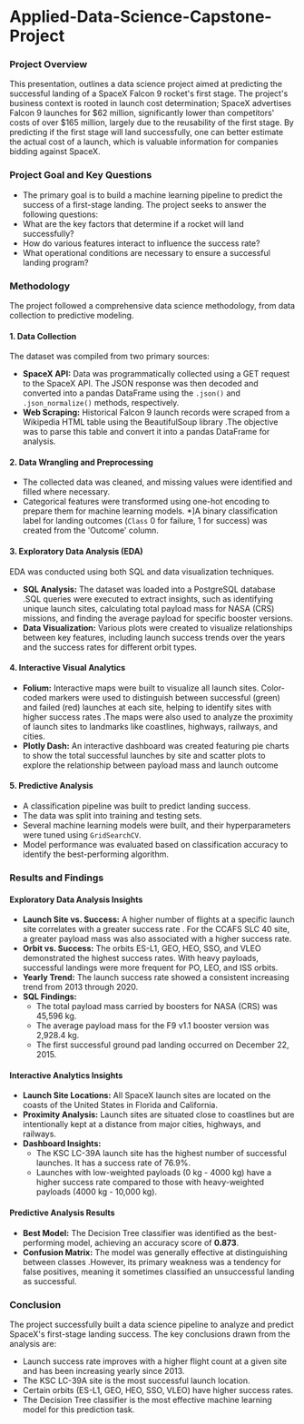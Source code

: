 # Applied-Data-Science-Capstone-Project


### **Project Overview**

This presentation, outlines a data science project aimed at predicting the successful landing of a SpaceX Falcon 9 rocket's first stage. The project's business context is rooted in launch cost determination; SpaceX advertises Falcon 9 launches for $62 million, significantly lower than competitors' costs of over $165 million, largely due to the reusability of the first stage. By predicting if the first stage will land successfully, one can better estimate the actual cost of a launch, which is valuable information for companies bidding against SpaceX.

### **Project Goal and Key Questions**

* The primary goal is to build a machine learning pipeline to predict the success of a first-stage landing. The project seeks to answer the following questions:
* What are the key factors that determine if a rocket will land successfully? 
* How do various features interact to influence the success rate? 
* What operational conditions are necessary to ensure a successful landing program? 


### **Methodology**

The project followed a comprehensive data science methodology, from data collection to predictive modeling.

#### **1. Data Collection**
The dataset was compiled from two primary sources:
* **SpaceX API:** Data was programmatically collected using a GET request to the SpaceX API. The JSON response was then decoded and converted into a pandas DataFrame using the `.json()` and `.json_normalize()` methods, respectively.
* **Web Scraping:** Historical Falcon 9 launch records were scraped from a Wikipedia HTML table using the BeautifulSoup library .The objective was to parse this table and convert it into a pandas DataFrame for analysis.

#### **2. Data Wrangling and Preprocessing**
* The collected data was cleaned, and missing values were identified and filled where necessary.
* Categorical features were transformed using one-hot encoding to prepare them for machine learning models.
*]A binary classification label for landing outcomes (`Class` 0 for failure, 1 for success) was created from the 'Outcome' column.

#### **3. Exploratory Data Analysis (EDA)**
EDA was conducted using both SQL and data visualization techniques.
* **SQL Analysis:** The dataset was loaded into a PostgreSQL database .SQL queries were executed to extract insights, such as identifying unique launch sites, calculating total payload mass for NASA (CRS) missions, and finding the average payload for specific booster versions.
* **Data Visualization:** Various plots were created to visualize relationships between key features, including launch success trends over the years and the success rates for different orbit types.

#### **4. Interactive Visual Analytics**
* **Folium:** Interactive maps were built to visualize all launch sites. Color-coded markers were used to distinguish between successful (green) and failed (red) launches at each site, helping to identify sites with higher success rates .The maps were also used to analyze the proximity of launch sites to landmarks like coastlines, highways, railways, and cities.
* **Plotly Dash:** An interactive dashboard was created featuring pie charts to show the total successful launches by site and scatter plots to explore the relationship between payload mass and launch outcome

#### **5. Predictive Analysis**
* A classification pipeline was built to predict landing success.
* The data was split into training and testing sets.
* Several machine learning models were built, and their hyperparameters were tuned using `GridSearchCV`.
* Model performance was evaluated based on classification accuracy to identify the best-performing algorithm.

### **Results and Findings**

#### **Exploratory Data Analysis Insights**
* **Launch Site vs. Success:** A higher number of flights at a specific launch site correlates with a greater success rate . For the CCAFS SLC 40 site, a greater payload mass was also associated with a higher success rate.
* **Orbit vs. Success:** The orbits ES-L1, GEO, HEO, SSO, and VLEO demonstrated the highest success rates. With heavy payloads, successful landings were more frequent for PO, LEO, and ISS orbits.
* **Yearly Trend:** The launch success rate showed a consistent increasing trend from 2013 through 2020.
* **SQL Findings:**
    * The total payload mass carried by boosters for NASA (CRS) was 45,596 kg.
    * The average payload mass for the F9 v1.1 booster version was 2,928.4 kg.
    * The first successful ground pad landing occurred on December 22, 2015.

#### **Interactive Analytics Insights**
* **Launch Site Locations:** All SpaceX launch sites are located on the coasts of the United States in Florida and California.
* **Proximity Analysis:** Launch sites are situated close to coastlines but are intentionally kept at a distance from major cities, highways, and railways.
* **Dashboard Insights:**
    * The KSC LC-39A launch site has the highest number of successful launches. It has a success rate of 76.9%.
    * Launches with low-weighted payloads (0 kg - 4000 kg) have a higher success rate compared to those with heavy-weighted payloads (4000 kg - 10,000 kg).

#### **Predictive Analysis Results**
* **Best Model:** The Decision Tree classifier was identified as the best-performing model, achieving an accuracy score of **0.873**.
* **Confusion Matrix:** The model was generally effective at distinguishing between classes .However, its primary weakness was a tendency for false positives, meaning it sometimes classified an unsuccessful landing as successful.

### **Conclusion**

The project successfully built a data science pipeline to analyze and predict SpaceX's first-stage landing success. The key conclusions drawn from the analysis are:
* Launch success rate improves with a higher flight count at a given site and has been increasing yearly since 2013.
* The KSC LC-39A site is the most successful launch location.
* Certain orbits (ES-L1, GEO, HEO, SSO, VLEO) have higher success rates.
* The Decision Tree classifier is the most effective machine learning model for this prediction task.
